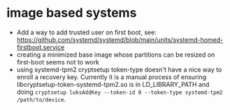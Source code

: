 # image based systems
- Add a way to add trusted user on first boot, see:
  https://github.com/systemd/systemd/blob/main/units/systemd-homed-firstboot.service
- creating a minimized base image whose partitions can be resized on first-boot
  seems not to work
- using systemd-tpm2 cryptsetup token-type doesn't have a nice way to enroll a
  recovery key. Currently it is a manual process of ensuring
  libcryptsetup-token-systemd-tpm2.so is in LD_LIBRARY_PATH and doing
  `cryptsetup luksAddKey --token-id 0 --token-type systemd-tpm2 /path/to/device`.

